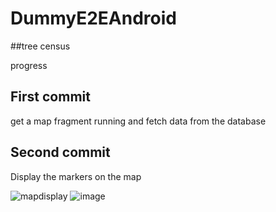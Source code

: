 # DummyE2EAndroid

##tree census 

progress
## First commit
get a map fragment running and fetch data from the database

## Second commit
Display the markers on the map

![mapdisplay](https://user-images.githubusercontent.com/105148183/198879704-0e84a97a-d562-4c03-ab8d-0c5b32de4ee7.png)
![image](https://user-images.githubusercontent.com/105148183/198879893-96da2387-312d-4995-9499-7abbd4691806.png)
